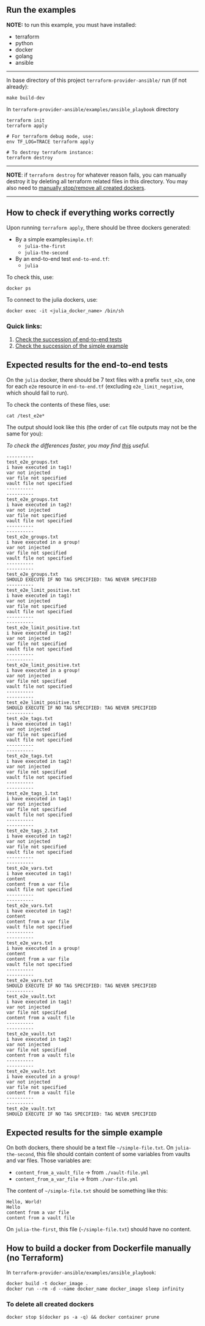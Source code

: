 ## Run the examples

**NOTE:** to run this example, you must have installed:
- terraform
- python
- docker
- golang
- ansible
------------------------------

In base directory of this project ``terraform-provider-ansible/`` run (if not already):
```shell
make build-dev
```

In ``terraform-provider-ansible/examples/ansible_playbook`` directory
```shell
terraform init
terraform apply

# For terraform debug mode, use:
env TF_LOG=TRACE terraform apply

# To destroy terraform instance:
terraform destroy
```
------
**NOTE**: if ``terraform destroy`` for whatever reason fails, you can manually destroy it by 
deleting all terraform related files in this directory. You may also need to [manually stop/remove all
created dockers](#to-delete-all-created-dockers).

------
##  How to check if everything works correctly
Upon running ``terraform apply``, there should be three dockers generated:
- By a simple example``simple.tf``:
    - ``julia-the-first`` 
    - ``julia-the-second``
- By an end-to-end test ``end-to-end.tf``:
    - ``julia``

To check this, use:
```shell
docker ps
```

To connect to the julia dockers, use:
```shell
docker exec -it <julia_docker_name> /bin/sh
```

### Quick links:
1. [Check the succession of end-to-end tests](#expected-results-for-the-end-to-end-tests)
2. [Check the succession of the simple example](#expected-results-for-the-simple-example)

## Expected results for the end-to-end tests
On the ``julia`` docker, there should be 7 text files with a prefix ``test_e2e``, one for each ``e2e`` resource in
``end-to-end.tf`` (excluding ``e2e_limit_negative``, which should fail to run).

To check the contents of these files, use:
```shell
cat /test_e2e*
```

The output should look like this (the order of ``cat`` file outputs may not be the same for you):

*To check the differences faster, you may find [this](https://www.diffchecker.com/text-compare/) useful.*
```
----------
test_e2e_groups.txt
i have executed in tag1!
var not injected
var file not specified
vault file not specified
----------
----------
test_e2e_groups.txt
i have executed in tag2!
var not injected
var file not specified
vault file not specified
----------
----------
test_e2e_groups.txt
i have executed in a group!
var not injected
var file not specified
vault file not specified
----------
----------
test_e2e_groups.txt
SHOULD EXECUTE IF NO TAG SPECIFIED: TAG NEVER SPECIFIED
----------
test_e2e_limit_positive.txt
i have executed in tag1!
var not injected
var file not specified
vault file not specified
----------
----------
test_e2e_limit_positive.txt
i have executed in tag2!
var not injected
var file not specified
vault file not specified
----------
----------
test_e2e_limit_positive.txt
i have executed in a group!
var not injected
var file not specified
vault file not specified
----------
----------
test_e2e_limit_positive.txt
SHOULD EXECUTE IF NO TAG SPECIFIED: TAG NEVER SPECIFIED
----------
test_e2e_tags.txt
i have executed in tag1!
var not injected
var file not specified
vault file not specified
----------
----------
test_e2e_tags.txt
i have executed in tag2!
var not injected
var file not specified
vault file not specified
----------
----------
test_e2e_tags_1.txt
i have executed in tag1!
var not injected
var file not specified
vault file not specified
----------
----------
test_e2e_tags_2.txt
i have executed in tag2!
var not injected
var file not specified
vault file not specified
----------
----------
test_e2e_vars.txt
i have executed in tag1!
content
content from a var file
vault file not specified
----------
----------
test_e2e_vars.txt
i have executed in tag2!
content
content from a var file
vault file not specified
----------
----------
test_e2e_vars.txt
i have executed in a group!
content
content from a var file
vault file not specified
----------
----------
test_e2e_vars.txt
SHOULD EXECUTE IF NO TAG SPECIFIED: TAG NEVER SPECIFIED
----------
test_e2e_vault.txt
i have executed in tag1!
var not injected
var file not specified
content from a vault file
----------
----------
test_e2e_vault.txt
i have executed in tag2!
var not injected
var file not specified
content from a vault file
----------
----------
test_e2e_vault.txt
i have executed in a group!
var not injected
var file not specified
content from a vault file
----------
----------
test_e2e_vault.txt
SHOULD EXECUTE IF NO TAG SPECIFIED: TAG NEVER SPECIFIED
```

## Expected results for the simple example
On both dockers, there should be a text file ``~/simple-file.txt``.
On ``julia-the-second``, this file should contain content of some variables from vaults and var files. Those variables are:
- ``content_from_a_vault_file`` → from ``./vault-file.yml``
- ``content_from_a_var_file``   → from ``./var-file.yml``

The content of ``~/simple-file.txt`` should be something like this:
```
Hello, World!
Hello
content from a var file
content from a vault file
```

On ``julia-the-first``, this file (``~/simple-file.txt``) should have no content.

## How to build a docker from Dockerfile manually (no Terraform)
In ``terraform-provider-ansible/examples/ansible_playbook``:
```shell
docker build -t docker_image .
docker run --rm -d --name docker_name docker_image sleep infinity
```

###  To delete all created dockers
```shell
docker stop $(docker ps -a -q) && docker container prune
```
